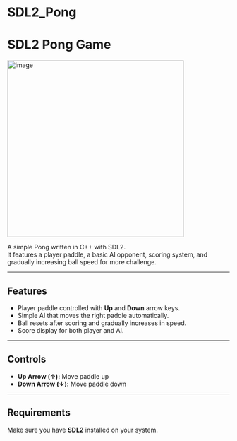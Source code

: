 # SDL2_Pong
# SDL2 Pong Game

<img width="400" alt="image" src="https://github.com/user-attachments/assets/ce48266e-e7ba-4523-98fe-196aa1e03c54" />


A simple Pong written in C++ with SDL2.  
It features a player paddle, a basic AI opponent, scoring system, and gradually increasing ball speed for more challenge.  

---

## Features
- Player paddle controlled with **Up** and **Down** arrow keys.  
- Simple AI that moves the right paddle automatically.  
- Ball resets after scoring and gradually increases in speed.  
- Score display for both player and AI.  

---

## Controls
- **Up Arrow (↑):** Move paddle up  
- **Down Arrow (↓):** Move paddle down  

---

## Requirements
Make sure you have **SDL2** installed on your system.  
